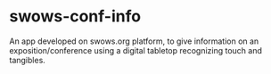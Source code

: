 # swows-conf-info
An app developed on swows.org platform, to give information on an exposition/conference using a digital tabletop recognizing touch and tangibles. 
